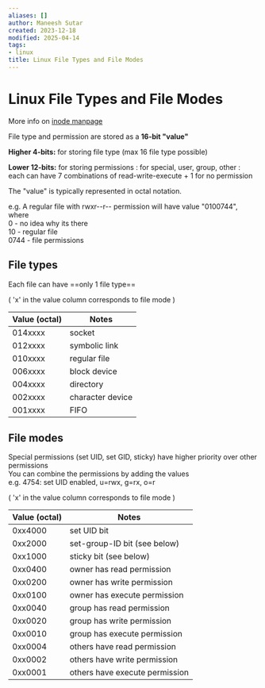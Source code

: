 ```yaml
---
aliases: []
author: Maneesh Sutar
created: 2023-12-18
modified: 2025-04-14
tags:
- linux
title: Linux File Types and File Modes
---
```


# Linux File Types and File Modes

More info on [inode manpage](https://man7.org/linux/man-pages/man7/inode.7.html#:~:text=the-value-0.-,The-file-type-and-mode,-The-stat.st_mode)

File type and permission are stored as a **16-bit "value"**

**Higher 4-bits:** for storing file type (max 16 file type possible)

**Lower 12-bits:** for storing permissions : for special, user, group, other : each can have 7 combinations of read-write-execute + 1 for no permission

The "value" is typically represented in octal notation.

e.g. A regular file with rwxr--r-- permission will have value "0100744", where  
0 - no idea why its there  
10 - regular file  
0744 - file permissions

## File types

Each file can have ==only 1 file type==

( 'x' in the value column corresponds to file mode )

|Value (octal)|Notes|
|-------------|-----|
|014xxxx|socket|
|012xxxx|symbolic link|
|010xxxx|regular file|
|006xxxx|block device|
|004xxxx|directory|
|002xxxx|character device|
|001xxxx|FIFO|

## File modes

Special permissions (set UID, set GID, sticky) have higher priority over other permissions  
You can combine the permissions by adding the values  
e.g. 4754: set UID enabled, u=rwx, g=rx, o=r

( 'x' in the value column corresponds to file mode )

|Value (octal)|Notes|
|-------------|-----|
|0xx4000|set UID bit|
|0xx2000|set-group-ID bit (see below)|
|0xx1000|sticky bit (see below)|
|0xx0400|owner has read permission|
|0xx0200|owner has write permission|
|0xx0100|owner has execute permission|
|0xx0040|group has read permission|
|0xx0020|group has write permission|
|0xx0010|group has execute permission|
|0xx0004|others have read permission|
|0xx0002|others have write permission|
|0xx0001|others have execute permission|
